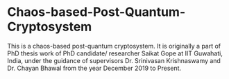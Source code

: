 # Chaos-based-Post-Quantum-Cryptosystem
This is a chaos-based post-quantum cryptosystem.
It is originally a part of PhD thesis work of PhD candidate/ researcher Saikat Gope at IIT Guwahati, India, under the guidance of supervisors Dr. Srinivasan Krishnaswamy and Dr. Chayan Bhawal from the year December 2019 to Present.
